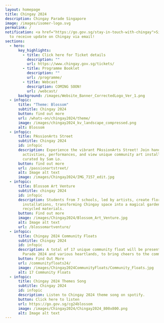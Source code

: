 ```yaml
---
layout: homepage
title: Chingay 2024
description: Chingay Parade Singapore
image: /images/isomer-logo.svg
permalink: /
notification: <a href="https://go.gov.sg/stay-in-touch-with-chingay">Sign Up</a>
  to receive update on Chingay via email!
sections:
  - hero:
      key_highlights:
        - title: Click here for Ticket details
          description: ""
          url: https://www.chingay.gov.sg/tickets/
        - title: Programme Booklet
          description: ""
          url: /programme/
        - title: Webcast
          description: COMING SOON!
          url: /webcast/
      background: /images/Website_Banner_CorrectedLogo_Ver_1.png
  - infopic:
      title: "Theme: Blossom"
      subtitle: Chingay 2024
      button: find out more
      url: /whats-on/chingay2024/theme/
      image: /images/chingay2024_kv_landscape_compressed.png
      alt: Blossom
  - infopic:
      title: PAssionArts Street
      subtitle: Chingay 2024
      id: infopic
      description: Experience the vibrant PAssionArts Street! Join hands-on
        activities, performances, and view unique community art installations
        curated by Sam Lo.
      button: find out more
      url: /passionartstreet/
      alt: Image alt text
      image: /images/Chingay2024/IMG_7157_edit.jpg
  - infopic:
      title: Blossom Art Venture
      subtitle: chingay 2024
      id: infopic
      description: Students from 7 schools, led by artists, create floral
        installations, transforming Chingay space into a magical garden with
        recycled materials.
      button: Find out more
      image: /images/Chingay2024/Blossom_Art_Venture.jpg
      alt: Image alt text
      url: /blossomartventure/
  - infopic:
      title: Chingay 2024 Community Floats
      subtitle: Chingay 2024
      id: infopic
      description: A total of 17 unique community float will be presented at Chingay
        Parade 2024 and various heartlands, to bring cheers to the community.
      button: Find Out More
      url: /communityfloats24/
      image: /images/Chingay2024CommunityFloats/Community_Floats.jpg
      alt: 17 Community Floats
  - infopic:
      title: Chingay 2024 Themes Song
      subtitle: Chingay 2024
      id: infopic
      description: Listen to Chingay 2024 theme song on spotify.
      button: Click here to listen
      url: https://go.gov.sg/cg24blossom
      image: /images/Chingay2024/Chingay2024_800x800.png
      alt: Image alt text
---
```

